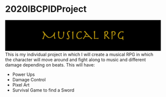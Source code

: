 # 2020IBCPIDProject
![alt text](https://github.com/Elun4705/2020IBCPIDProject/blob/main/ProjectPicture.jpg)
This is my individual project in which I will create a musical RPG in which the character will move around and fight along to music and different damage depending on beats.
This will have:
  - Power Ups
  - Damage Control
  - Pixel Art
  - Survival Game to find a Sword
